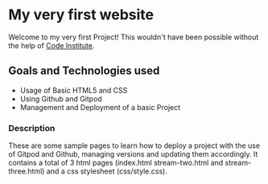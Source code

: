 # My very first website

Welcome to my very first Project!
This wouldn't have been possible without the help of [Code Institute](https://codeinstitute.net).

## Goals and Technologies used
- Usage of Basic HTML5 and CSS
- Using Github and Gitpod
- Management and Deployment of a basic Project

### Description

These are some sample pages to learn how to deploy a project with the use of Gitpod and Github, managing versions and updating them accordingly. It contains a total of 3 html pages (index.html stream-two.html and stream-three.html) and a css stylesheet (css/style.css).


